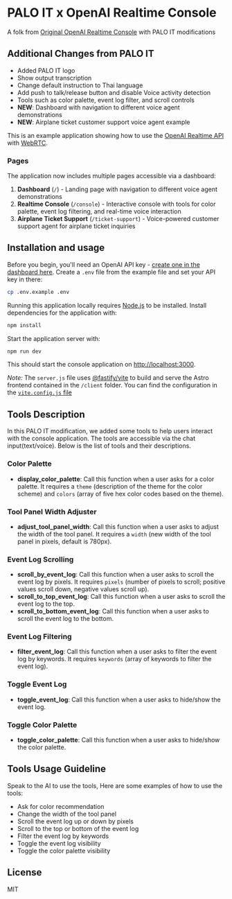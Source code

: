 # PALO IT x OpenAI Realtime Console

A folk from [Original OpenAI Realtime Console](https://github.com/openai/openai-realtime-console) with PALO IT modifications

## Additional Changes from PALO IT

- Added PALO IT logo
- Show output transcription
- Change default instruction to Thai language
- Add push to talk/release button and disable Voice activity detection
- Tools such as color palette, event log filter, and scroll controls
- **NEW**: Dashboard with navigation to different voice agent demonstrations
- **NEW**: Airplane ticket customer support voice agent example

This is an example application showing how to use the [OpenAI Realtime API](https://platform.openai.com/docs/guides/realtime) with [WebRTC](https://platform.openai.com/docs/guides/realtime-webrtc).

### Pages

The application now includes multiple pages accessible via a dashboard:

1. **Dashboard** (`/`) - Landing page with navigation to different voice agent demonstrations
2. **Realtime Console** (`/console`) - Interactive console with tools for color palette, event log filtering, and real-time voice interaction
3. **Airplane Ticket Support** (`/ticket-support`) - Voice-powered customer support agent for airplane ticket inquiries

## Installation and usage

Before you begin, you'll need an OpenAI API key - [create one in the dashboard here](https://platform.openai.com/settings/api-keys). Create a `.env` file from the example file and set your API key in there:

```bash
cp .env.example .env
```

Running this application locally requires [Node.js](https://nodejs.org/) to be installed. Install dependencies for the application with:

```bash
npm install
```

Start the application server with:

```bash
npm run dev
```

This should start the console application on [http://localhost:3000](http://localhost:3000).

_Note:_ The `server.js` file uses [@fastify/vite](https://fastify-vite.dev/) to build and serve the Astro frontend contained in the `/client` folder. You can find the configuration in the [`vite.config.js` file](./vite.config.js)

## Tools Description

In this PALO IT modification, we added some tools to help users interact with the console application. The tools are accessible via the chat input(text/voice). Below is the list of tools and their descriptions.

### Color Palette

- **display_color_palette**: Call this function when a user asks for a color palette. It requires a `theme` (description of the theme for the color scheme) and `colors` (array of five hex color codes based on the theme).

### Tool Panel Width Adjuster

- **adjust_tool_panel_width**: Call this function when a user asks to adjust the width of the tool panel. It requires a `width` (new width of the tool panel in pixels, default is 780px).

### Event Log Scrolling

- **scroll_by_event_log**: Call this function when a user asks to scroll the event log by pixels. It requires `pixels` (number of pixels to scroll; positive values scroll down, negative values scroll up).
- **scroll_to_top_event_log**: Call this function when a user asks to scroll the event log to the top.
- **scroll_to_bottom_event_log**: Call this function when a user asks to scroll the event log to the bottom.

### Event Log Filtering

- **filter_event_log**: Call this function when a user asks to filter the event log by keywords. It requires `keywords` (array of keywords to filter the event log).

### Toggle Event Log

- **toggle_event_log**: Call this function when a user asks to hide/show the event log.

### Toggle Color Palette

- **toggle_color_palette**: Call this function when a user asks to hide/show the color palette.

## Tools Usage Guideline

Speak to the AI to use the tools, Here are some examples of how to use the tools:

- Ask for color recommendation
- Change the width of the tool panel
- Scroll the event
  log up or down by pixels
- Scroll to the top or bottom of the
  event log
- Filter the event log by keywords
- Toggle the event log visibility
- Toggle the color palette visibility

## License

MIT
